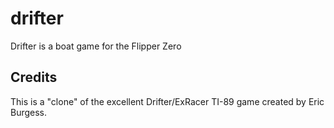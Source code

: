 # drifter
Drifter is a boat game for the Flipper Zero

## Credits

This is a "clone" of the excellent Drifter/ExRacer TI-89 game created by Eric Burgess.
